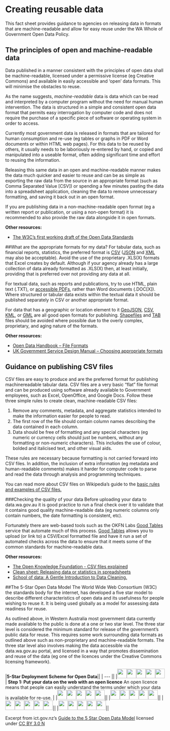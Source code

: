 # Creating reusable data
This fact sheet provides guidance to agencies on releasing data in formats that are
machine-readable and allow for easy reuse under the WA Whole of Government
Open Data Policy.

## The principles of open and machine-readable data
Data published in a manner consistent with the principles of open data shall be
machine-readable, licensed under a permissive license (eg Creative Commons) and
available in easily accessible and ‘open’ data formats. This will minimise the
obstacles to reuse.

As the name suggests, *machine-readable* data is data which can be read and
interpreted by a computer program without the need for manual human intervention.
The data is structured in a simple and consistent open data format that permits easy
interrogation by computer code and does not require the purchase of a specific piece
of software or operating system in order to access.

Currently most government data is released in formats that are tailored for human
consumption and re-use (eg tables or graphs in PDF or Word documents or within
HTML web pages). For this data to be reused by others, it usually needs to be
laboriously re-entered by hand, or copied and manipulated into a useable format,
often adding significant time and effort to reusing the information.

Releasing this same data in an open and machine-readable manner makes the data
much quicker and easier to reuse and can be as simple as exporting the raw data
from the source in an appropriate format (such as Comma Separated Value [CSV])
or spending a few minutes pasting the data into a spreadsheet application, cleaning
the data to remove unnecessary formatting, and saving it back out in an open format.

If you are publishing data in a non-machine-readable open format (eg a written
report or publication, or using a non-open format) it is recommended to also provide
the raw data alongside it in open formats.

__Other resources:__

* [The W3C’s first working draft of the Open Data Standards](http://www.w3.org/TR/dwbp/)

##What are the appropriate formats for my data?
For tabular data, such as financial reports, statistics, the preferred format is [CSV](https://en.wikipedia.org/wiki/Comma-separated_values)
([JSON](https://en.wikipedia.org/wiki/JSON) and [XML](https://en.wikipedia.org/wiki/XML) may also be acceptable). Avoid the use of the proprietary .XLS(X)
formats that Excel creates by default. Although if your agency already has a large
collection of data already formatted as .XLS(X) then, at least initially, providing that is
preferred over not providing any data at all.

For textual data, such as reports and publications, try to use HTML, plain text (.TXT),
or [accessible PDFs](http://webguide.gov.au/accessibility-usability/accessibility/pdf-accessibility/), rather than Word documents (.DOC[X]). Where structured or
tabular data exists within the textual data it should be published separately in CSV or
another appropriate format.

For data that has a geographic or location element to it [GeoJSON](https://en.wikipedia.org/wiki/GeoJSON), [CSV](http://www.gdal.org/drv_csv.html), [KML](https://en.wikipedia.org/wiki/Keyhole_Markup_Language), or
[GML](https://en.wikipedia.org/wiki/Geography_Markup_Language) are all good open formats for publishing. [Shapefiles](https://en.wikipedia.org/wiki/Shapefile) and [TAB](https://en.wikipedia.org/wiki/MapInfo_TAB_format) files should be
avoided where possible due to the overly complex, proprietary, and aging nature of
the formats.

__Other resources:__ 

* [Open Data Handbook – File Formats](http://opendatahandbook.org/guide/en/appendices/file-formats/)
* [UK Government Service Design Manual – Choosing appropriate formats](https://www.gov.uk/service-manual/user-centred-design/choosing-appropriate-formats.html)

## Guidance on publishing CSV files
CSV files are easy to produce and are the preferred format for publishing machinereadable
tabular data. CSV files are a very basic “flat” file format and can be
produced using software already available to Government employees, such as
Excel, OpenOffice, and Google Docs.
Follow these three simple rules to create clean, machine-readable CSV files:

1. Remove any comments, metadata, and aggregate statistics intended to make
the information easier for people to read.
2. The first row of the file should contain column names describing the data
contained in each column.
3. Data should be free of formatting and any special characters (eg numeric or
currency cells should just be numbers, without any formatting or non-numeric
characters). This includes the use of colour, bolded and italicised text, and
other visual aids.

These rules are necessary because formatting is not carried forward into CSV files.
In addition, the inclusion of extra information (eg metadata and human-readable
comments) makes it harder for computer code to parse and read the data through
analysis and programming techniques.

You can read more about CSV files on Wikipedia’s guide to the [basic rules and
examples of CSV files.](https://en.wikipedia.org/wiki/Comma-separated_values#Basic_rules_and_examples)

###Checking the quality of your data
Before uploading your data to data.wa.gov.au it is good practice to run a final check
over it to validate that it contains good quality machine-readable data (eg numeric
columns only contain numbers, the date formatting is consistent, etc).

Fortunately there are web-based tools such as the OKFN Labs [Good Tables](http://goodtables.okfnlabs.org/) service
that automate much of this process. [Good Tables](http://goodtables.okfnlabs.org/) allows you to upload (or link to) a
CSV/Excel formatted file and have it run a set of automated checks across the data
to ensure that it meets some of the common standards for machine-readable data.

__Other resources:__

* [The Open Knowledge Foundation - CSV files explained](http://data.okfn.org/doc/csv)
* [Clean sheet: Releasing data or statistics in spreadsheets](http://www.clean-sheet.org/)
* [School of data: A Gentle Introduction to Data Cleaning.](http://schoolofdata.org/courses/#IntroDataCleaning)

##The 5-Star Open Data Model
The World Wide Web Consortium (W3C) the standards body for the internet, has
developed a five star model to describe different characteristics of open data and its
usefulness for people wishing to reuse it. It is being used globally as a model for
assessing data readiness for reuse.

As outlined above, in Western Australia most government data currently made
available to the public is done at a one or two star level. The three star level is
considered the minimum standard for release of the government’s public data for
reuse. This requires some work surrounding data formats as outlined above such as
non-proprietary and machine-readable formats. The three star level also involves
making the data accessible via the data.wa.gov.au portal, and licensed in a way that
promotes dissemination and reuse of the data (eg one of the licences under the
Creative Commons licensing framework).

|__5-Star Deployment Scheme for Open Data__||
| --- ||
|<img src="/imgs/Star-yellow.png" style=" width:30px"><img src="/imgs/Star-grey.png" style=" width:30px"><img src="/imgs/Star-grey.png" style=" width:30px"><img src="/imgs/Star-grey.png" style=" width:30px"><img src="/imgs/Star-grey.png" style=" width:30px">| __Step 1: Put your data on the web with an open licence__ 
An open licence means that people can easily understand the terms under which your data is available for re-use. |
|<img src="/imgs/Star-yellow.png" style=" width:30px"><img src="/imgs/Star-yellow.png" style=" width:30px"><img src="/imgs/Star-grey.png" style=" width:30px"><img src="/imgs/Star-grey.png" style=" width:30px"><img src="/imgs/Star-grey.png" style=" width:30px">||
|<img src="/imgs/Star-yellow.png" style=" width:30px"><img src="/imgs/Star-yellow.png" style=" width:30px"><img src="/imgs/Star-yellow.png" style=" width:30px"><img src="/imgs/Star-grey.png" style=" width:30px"><img src="/imgs/Star-grey.png" style=" width:30px">||
|<img src="/imgs/Star-yellow.png" style=" width:30px"><img src="/imgs/Star-yellow.png" style=" width:30px"><img src="/imgs/Star-yellow.png" style=" width:30px"><img src="/imgs/Star-yellow.png" style=" width:30px"><img src="/imgs/Star-grey.png" style=" width:30px">||
|<img src="/imgs/Star-yellow.png" style=" width:30px"><img src="/imgs/Star-yellow.png" style=" width:30px"><img src="/imgs/Star-yellow.png" style=" width:30px"><img src="/imgs/Star-yellow.png" style=" width:30px"><img src="/imgs/Star-yellow.png" style=" width:30px">||

Excerpt from ict.gov.nz’s [Guide to the 5 Star Open Data Model](https://www.ict.govt.nz/guidance-and-resources/open-government/toolkit-agencies/applying-5-star-open-data-model-your-high-value-pu/) licensed under [CC BY 3.0 N](http://creativecommons.org/licenses/by/3.0/nz/)

